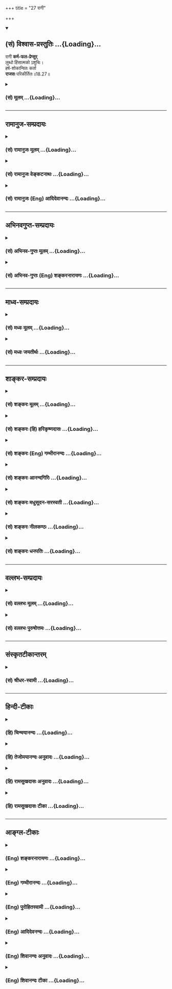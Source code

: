 +++
title = "27 रागी"

+++
<div class="js_include" newlevelforh1="2" title="(सं) विश्वास-प्रस्तुतिः" unfilled url="/mahAbhAratam/shlokashaH/06-bhIShma-parva/03-bhagavad-gItA-parva/saMskRtam/vishvAsa-prastutiH/18_moxa-saMnyAsa-yogaH/27_rAgI.md">
<details open><summary><h2>(सं) विश्वास-प्रस्तुतिः ...{Loading}...</h2></summary>

रागी **कर्म-फल-प्रेप्सुर्**  
लुब्धो हिंसात्मको ऽशुचिः।  
हर्ष-शोकान्वितः कर्ता  
**राजसः** परिकीर्तितः॥18.27॥
</details>
</div>
<div class="js_include collapsed" newlevelforh1="3" title="(सं) मूलम्" unfilled url="/mahAbhAratam/shlokashaH/06-bhIShma-parva/03-bhagavad-gItA-parva/saMskRtam/mUlam/18_moxa-saMnyAsa-yogaH/27_rAgI.md">
<details><summary><h3>(सं) मूलम् ...{Loading}...</h3></summary>

रागी कर्मफलप्रेप्सुर्लुब्धो हिंसात्मकोऽशुचिः।  
हर्षशोकान्वितः कर्ता राजसः परिकीर्तितः।।18.27।।
</details>
</div>


_________________
## रामानुज-सम्प्रदायः
<div class="js_include collapsed" newlevelforh1="3" title="(सं) रामानुजः मूलम्" unfilled url="/mahAbhAratam/shlokashaH/06-bhIShma-parva/03-bhagavad-gItA-parva/saMskRtam/rAmAnujaH/mUlam/18_moxa-saMnyAsa-yogaH/27_rAgI.md">
<details><summary><h3>(सं) रामानुजः मूलम् ...{Loading}...</h3></summary>

।।18.27।।**रागी** यशोऽर्थी; **कर्मफलप्रेप्सुः** कर्मफलाथीं; **लुब्धः**
कर्मापेक्षितद्रव्यव्ययस्वभावरहितः **हिंसात्मकः** परान् पीडयित्वा तैः
कर्म कुर्वाणः; **अशुचिः** कर्मापेक्षितशुद्धिरहितः; **हर्षशोकान्वितः**
युद्धादौ कर्मणि जयादिसिद्ध्यसिद्ध्योः हर्षशोकान्वितः **कर्ता राजसः
परिकीर्तितः।**

</details>
</div>
<div class="js_include collapsed" newlevelforh1="3" title="(सं) रामानुजः वेङ्कटनाथः" unfilled url="/mahAbhAratam/shlokashaH/06-bhIShma-parva/03-bhagavad-gItA-parva/saMskRtam/rAmAnujaH/venkaTanAthaH/18_moxa-saMnyAsa-yogaH/27_rAgI.md">
<details><summary><h3>(सं) रामानुजः वेङ्कटनाथः ...{Loading}...</h3></summary>

  
  
।।18.27।। कर्मफलप्रेप्सुः इत्यनेनानुश्रविकस्वर्गादिफलार्थी
त्वस्याभिधानात्रागी इत्यानुषङ्गिकदृष्टफलसङ्गविवक्षामाहयशोर्थीति।
अपात्रव्ययादिराहित्यस्य गुणत्वात्कर्मापेक्षितेति विशेषितम्। काममात्मानं
भार्यां पुत्रं वोपरुन्ध्यान्न त्वेव दासकर्मकरम् \[आ.ध.2।4।9।11\]
इत्याद्युक्तविपरीतस्वभावताऽत्र हिंसात्मकशब्देन
विवक्षितेत्याहपरान्पीडयित्वेति। कर्तृत्वोपयोगायतैः कर्म कुर्वाण इति
फलितोक्तिः। एवंकर्मापेक्षितशुद्धिरहित इत्यपि न हि
दर्शनस्पर्शनादियोग्यशुचित्वमात्रेण कर्मण्यतानिष्पत्तिरिति भावः।  
  

</details>
</div>
<div class="js_include collapsed" newlevelforh1="3" title="(सं) रामानुजः (Eng) आदिदेवानन्दः" unfilled url="/mahAbhAratam/shlokashaH/06-bhIShma-parva/03-bhagavad-gItA-parva/saMskRtam/rAmAnujaH/english/AdidevAnandaH/18_moxa-saMnyAsa-yogaH/27_rAgI.md">
<details><summary><h3>(सं) रामानुजः (Eng) आदिदेवानन्दः ...{Loading}...</h3></summary>

18.27 The 'passionate' doer is one who aspires for fame; 'who seeks the fruits of his acts' is one who longs for the fruits of his acts; the
'greedy' is he who does not spend the wealth reired for the act; the
'harmful' is one, who while acting, hurts others; the 'impure', is one who lacks the purity reired for the act; who is moved by 'delight and grief' in war etc., is one who is elated or depressed by success or failure in victory (or the opposite) - a doer who fulfils these conditions is declared to be Rajasika.

</details>
</div>


_________________
## अभिनवगुप्त-सम्प्रदायः
<div class="js_include collapsed" newlevelforh1="3" title="(सं) अभिनव-गुप्तः मूलम्" unfilled url="/mahAbhAratam/shlokashaH/06-bhIShma-parva/03-bhagavad-gItA-parva/saMskRtam/abhinava-guptaH/mUlam/18_moxa-saMnyAsa-yogaH/27_rAgI.md">
<details><summary><h3>(सं) अभिनव-गुप्तः मूलम् ...{Loading}...</h3></summary>

।।18.26 -- 18.28।। मुक्तसङ्ग इत्यादि तामस उच्यते इत्यन्तम्। अहं कर्ता इति
न वदन्; तच्छीलः; तद्धर्मा +++(N तद्धर्मः )+++ ; तत्साधुकारी वा यो न +++(S न यो
भवति ;N;K omit न )+++ भवति इति अनहंवादी इति। अनेन णिनिना
व्यवहारमात्रसंवृत्तिवशेन योगिनोऽपि अहं करोमि इति वचो न निषिद्धम्।
,हर्षशोकान्वितः; सिद्ध्यसिद्ध्योः। निकृतिः नैर्घृण्यम्।

</details>
</div>
<div class="js_include collapsed" newlevelforh1="3" title="(सं) अभिनव-गुप्तः (Eng) शङ्करनारायणः" unfilled url="/mahAbhAratam/shlokashaH/06-bhIShma-parva/03-bhagavad-gItA-parva/saMskRtam/abhinava-guptaH/english/shankaranArAyaNaH/18_moxa-saMnyAsa-yogaH/27_rAgI.md">
<details><summary><h3>(सं) अभिनव-गुप्तः (Eng) शङ्करनारायणः ...{Loading}...</h3></summary>

18.27 See Comment under 18.28

</details>
</div>


_________________
## माध्व-सम्प्रदायः
<div class="js_include collapsed" newlevelforh1="3" title="(सं) मध्वः मूलम्" unfilled url="/mahAbhAratam/shlokashaH/06-bhIShma-parva/03-bhagavad-gItA-parva/saMskRtam/madhvaH/mUlam/18_moxa-saMnyAsa-yogaH/27_rAgI.md">
<details><summary><h3>(सं) मध्वः मूलम् ...{Loading}...</h3></summary>

।।18.27।। Sri Madhvacharya did not comment on this sloka.

</details>
</div>
<div class="js_include collapsed" newlevelforh1="3" title="(सं) मध्वः जयतीर्थः" unfilled url="/mahAbhAratam/shlokashaH/06-bhIShma-parva/03-bhagavad-gItA-parva/saMskRtam/madhvaH/jayatIrthaH/18_moxa-saMnyAsa-yogaH/27_rAgI.md">
<details><summary><h3>(सं) मध्वः जयतीर्थः ...{Loading}...</h3></summary>

।।18.27।। Sri Jayatirtha did not comment on this sloka.

</details>
</div>


_________________
## शाङ्कर-सम्प्रदायः
<div class="js_include collapsed" newlevelforh1="3" title="(सं) शङ्करः मूलम्" unfilled url="/mahAbhAratam/shlokashaH/06-bhIShma-parva/03-bhagavad-gItA-parva/saMskRtam/shankaraH/mUlam/18_moxa-saMnyAsa-yogaH/27_rAgI.md">
<details><summary><h3>(सं) शङ्करः मूलम् ...{Loading}...</h3></summary>

।।18.27।। --,**रागी** रागः अस्य अस्तीति रागी; **कर्मफलप्रेप्सुः**
कर्मफलार्थी इत्यर्थः; **लुब्धः** परद्रव्येषु संजाततृष्णः; तीर्थादौ च
स्वद्रव्यापरित्यागी वा; **हिंसात्मकः** परपीडाकरस्वभावः; **अशुचिः**
बाह्याभ्यन्तरशौचवर्जितः; **हर्षशोकान्वितः** इष्टप्राप्तौ हर्षः
अनिष्टप्राप्तौ इष्टवियोगे च शोकः ताभ्यां हर्षशोकाभ्याम् अन्वितः
संयुक्तः; तस्यैव च कर्मणः संपत्तिविपत्तिभ्यां हर्षशोकौ स्याताम्; ताभ्यां
संयुक्तो यः **कर्ता सः राजसः परिकीर्तितः**।।

</details>
</div>
<div class="js_include collapsed" newlevelforh1="3" title="(सं) शङ्करः (हि) हरिकृष्णदासः" unfilled url="/mahAbhAratam/shlokashaH/06-bhIShma-parva/03-bhagavad-gItA-parva/saMskRtam/shankaraH/hindI/harikRShNadAsaH/18_moxa-saMnyAsa-yogaH/27_rAgI.md">
<details><summary><h3>(सं) शङ्करः (हि) हरिकृष्णदासः ...{Loading}...</h3></summary>

।।18.27।। जो कर्ता रागी है -- जिसमें राग यानी आसक्ति विद्यमान है; जो
कर्मफलको चाहनेवाला है -- कर्मफलकी इच्छा रखता है; जो लोभी यानी दूसरोंके
धनमें तृष्णा रखनेवाला है और तीर्थादि ( उपर्युक्त देशकाल ) में भी अपने
धनको खर्च करनेवाला नहीं है। तथा जो हिंसात्मक -- दूसरोंको कष्ट पहुँचानेके
स्वभाववाला; अशुचि -- बाहरी और भीतरी दोनों प्रकारका शुद्धिसे रहित और
हर्षशोकसे लिप्त यानी इष्ट पदार्थकी प्राप्तिमें हर्ष एवं अनिष्टकी
प्राप्ति और इष्टके वियोगमें होनेवाला शोक -- इन दोनों प्रकारके भावोंसे
युक्त है; -- ऐसे पुरुषको ही कर्मोंकी सिद्धिअसिद्धिमें हर्षशोक हुआ करते
हैं; अतः जो कर्ता उन दोनोंसे युक्त है; वह राजस कहा जाता है।

</details>
</div>
<div class="js_include collapsed" newlevelforh1="3" title="(सं) शङ्करः (Eng) गम्भीरानन्दः" unfilled url="/mahAbhAratam/shlokashaH/06-bhIShma-parva/03-bhagavad-gItA-parva/saMskRtam/shankaraH/english/gambhIrAnandaH/18_moxa-saMnyAsa-yogaH/27_rAgI.md">
<details><summary><h3>(सं) शङ्करः (Eng) गम्भीरानन्दः ...{Loading}...</h3></summary>

18.27 Karta, the agent; ragi, who has attachment; karma-phala-prepsuh,
who is desirous of the results of actions; lubdhah, covetous, greedy for
other's property, and does not part with his own (when) at holy places;
himsatmakah, cruel by nature, having a nature that cuases pain to
others; asucih, unclean, devoid of internal and external cleanliness;
and harsa-soka-anvitah, subject to joy and sorrow, affected by these
two, joy and sorrow-joy at the acisition of desired objects, sorrow at
getting undesired objects and losing coverted objects; and elation and
dejection may occur to that very person from his actions being aided or
hindered; one who is subject to those-; parikirtitah, is declared to be;
rajasah, possessed of rajas.

</details>
</div>
<div class="js_include collapsed" newlevelforh1="3" title="(सं) शङ्करः आनन्दगिरिः" unfilled url="/mahAbhAratam/shlokashaH/06-bhIShma-parva/03-bhagavad-gItA-parva/saMskRtam/shankaraH/AnandagiriH/18_moxa-saMnyAsa-yogaH/27_rAgI.md">
<details><summary><h3>(सं) शङ्करः आनन्दगिरिः ...{Loading}...</h3></summary>

।।18.27।। राजसं कर्तारं कथयति -- **रागीति।** कर्मविषयो रागः;
कर्मफलप्रेप्सुरिति फलरागस्य पृथक्कथनात्। स्वाभिप्रायाप्रकटीकरणपूर्वकं
परपीडनं परविच्छेदनं तेन स्वार्थपर इत्यर्थः।

</details>
</div>
<div class="js_include collapsed" newlevelforh1="3" title="(सं) शङ्करः मधुसूदन-सरस्वती" unfilled url="/mahAbhAratam/shlokashaH/06-bhIShma-parva/03-bhagavad-gItA-parva/saMskRtam/shankaraH/madhusUdana-sarasvatI/18_moxa-saMnyAsa-yogaH/27_rAgI.md">
<details><summary><h3>(सं) शङ्करः मधुसूदन-सरस्वती ...{Loading}...</h3></summary>

।।18.27।। रागी कामाद्याकुलचित्तः; अतएव कर्मफलप्रेप्सुः कर्मफलार्थी;
लुब्धः परद्रव्याभिलाषी धर्मार्थं स्वद्रव्यत्यागासमर्थश्च;
स्वाभिप्रायप्रकटनेन परवृत्तिच्छेदनं हिंसा तदात्मकस्तत्स्वभावः
स्वाभिप्रायाप्रकटने तु नैष्कृतिक इति भेदः; अशुचिः शास्त्रोक्तशौचहीनः;
सिद्ध्यसिद्ध्योः कर्मफलस्य हर्षशोकान्वितः कर्ता राजसः परिकीर्तितः।

</details>
</div>
<div class="js_include collapsed" newlevelforh1="3" title="(सं) शङ्करः नीलकण्ठः" unfilled url="/mahAbhAratam/shlokashaH/06-bhIShma-parva/03-bhagavad-gItA-parva/saMskRtam/shankaraH/nIlakaNThaH/18_moxa-saMnyAsa-yogaH/27_rAgI.md">
<details><summary><h3>(सं) शङ्करः नीलकण्ठः ...{Loading}...</h3></summary>

।।18.27।। रागी विषयलोलुपः। अतएव कर्मणः फलं प्रेप्सतीति कर्मफलप्रेप्सुः।
लुब्धः परद्रव्यादौ संजाततृष्णस्तीर्थादौ वा द्रव्यापरित्यागी। हिंसात्मकः
परपीडाकरस्वभावः। अशुचिर्बाह्यान्तःशौचवर्जित इष्टानिष्टप्राप्तौ
हर्षशोकान्वितश्च यः कर्ता स राजसः परिकीर्तितः।

</details>
</div>
<div class="js_include collapsed" newlevelforh1="3" title="(सं) शङ्करः धनपतिः" unfilled url="/mahAbhAratam/shlokashaH/06-bhIShma-parva/03-bhagavad-gItA-parva/saMskRtam/shankaraH/dhanapatiH/18_moxa-saMnyAsa-yogaH/27_rAgI.md">
<details><summary><h3>(सं) शङ्करः धनपतिः ...{Loading}...</h3></summary>

।।18.27।। सात्त्विककर्तारमुदाहृत्य राजसं तमाह -- रागी रागवान्
कर्मफलप्रेप्सुः कर्मफलपशुस्वर्गाद्यर्थी; लुब्धः परद्रव्येषु संजाततृष्णः
तीर्थादौ स्वद्रव्यापरित्यागी च; हिंसात्मकः वृत्तिच्छेदादिना
परपीडाकरस्वभावः; अशुचिर्बाह्यान्तःशौचवर्जितः इष्टप्राप्तावनिष्टवियोगे च
हर्षः अनिष्टप्राप्ताविष्टवियोगे च शोकः ताभ्यां हर्षशोकाभ्यामन्वितो
युक्तः; तस्यैव कर्मणः संपत्तिविपत्त्योर्जाताभ्यां हर्षशोकाभ्यामन्वित
इतिवा एवंविधो यः कर्ता स राजसः परिकीर्तितः।

</details>
</div>


_________________
## वल्लभ-सम्प्रदायः
<div class="js_include collapsed" newlevelforh1="3" title="(सं) वल्लभः मूलम्" unfilled url="/mahAbhAratam/shlokashaH/06-bhIShma-parva/03-bhagavad-gItA-parva/saMskRtam/vallabhaH/mUlam/18_moxa-saMnyAsa-yogaH/27_rAgI.md">
<details><summary><h3>(सं) वल्लभः मूलम् ...{Loading}...</h3></summary>

।।18.27।। रागीति। कर्मफलप्रेप्सुस्तादृशः कोऽपि लुब्धो हिंसात्मकः कर्ता न
तत्फलं राज्यस्वर्गादि लभते किन्तु हर्षशोकौ ताभ्यामन्वित इति राजसः।

</details>
</div>
<div class="js_include collapsed" newlevelforh1="3" title="(सं) वल्लभः पुरुषोत्तमः" unfilled url="/mahAbhAratam/shlokashaH/06-bhIShma-parva/03-bhagavad-gItA-parva/saMskRtam/vallabhaH/puruShottamaH/18_moxa-saMnyAsa-yogaH/27_rAgI.md">
<details><summary><h3>(सं) वल्लभः पुरुषोत्तमः ...{Loading}...</h3></summary>

  
  
।।18.27।। राजसमाह -- रागीति। रागी स्वसम्बन्धित्वज्ञानभ्रमेण
तदर्थप्रयत्नेन लौकिकासक्तः; कर्मफलप्रेप्सुः कर्मफलाभिलाषप्रवृत्तिमान्;
लुब्धः बहुफलाल्पकर्मश्रुतप्रामाण्यविधृतसर्वाभिलाषप्रवृत्तः; हिंसात्मकः
परपीडनस्वभावः; अशुचिः स्नानाचमनादिशौचविहीनः; हर्षशोकान्वितः फलसिद्धौ
हर्षः असिद्धौ शोकस्ताभ्यामन्वितः; एतादृशः कर्त्ता राजसः विक्षिप्तस्वभावः
परिकीर्तितः।  
  

</details>
</div>


_________________
## संस्कृतटीकान्तरम्
<div class="js_include collapsed" newlevelforh1="3" title="(सं) श्रीधर-स्वामी" unfilled url="/mahAbhAratam/shlokashaH/06-bhIShma-parva/03-bhagavad-gItA-parva/saMskRtam/shrIdhara-svAmI/18_moxa-saMnyAsa-yogaH/27_rAgI.md">
<details><summary><h3>(सं) श्रीधर-स्वामी ...{Loading}...</h3></summary>

।।18.27।। राजसं कर्तारमाह **-- रागीति।** रागी पुत्रादिप्रीतिमान्;
कर्मफलप्रेप्सुः कर्मफलकामी; लुब्धः परस्वाभिलाषी; हिंसात्मको मारकस्वभावः;
अशुचिर्विहितशौचशून्यः; लाभालाभयोर्हर्षशोकाभ्यामन्वितः कर्ता राजसः
परिकीर्तितः।

</details>
</div>


_________________
## हिन्दी-टीकाः
<div class="js_include collapsed" newlevelforh1="3" title="(हि) चिन्मयानन्दः" unfilled url="/mahAbhAratam/shlokashaH/06-bhIShma-parva/03-bhagavad-gItA-parva/hindI/chinmayAnandaH/18_moxa-saMnyAsa-yogaH/27_rAgI.md">
<details><summary><h3>(हि) चिन्मयानन्दः ...{Loading}...</h3></summary>

।।18.27।। इस श्लोक में राजस कर्ता का सम्पूर्ण चित्रण किया गया है। उसके
लिए प्रयुक्त विशेषणों को भी विशेष क्रम दिया गया है; जो अध्ययन करने योग्य
है। इन्द्रियगोचर विषय को सत्य; सुन्दर एवं सुख का साधन समझने से उसके प्रति
राग उत्पन्न होता है। यही राग अधिक तीव्र होने पर प्रेप्सा अर्थात् इच्छा
का रूप धारण करता है। इसे यहाँ कर्मफल प्रेप्सु शब्द से दर्शाया गया है।
कामना से अभिभूत पुरुष को इच्छित वस्तु प्राप्त हो जाने पर; उससे ही सन्तोष
न होकर; उसका लोभ उत्पन्न होता है। वह पुरुष लुब्ध अर्थात् लोभी बन जाता
है। संस्कृत की उक्ति है लोभात् पापस्य कारणम् अर्थात् लोभ से पाप के
कारणों का उद्भव होता है यह लोभी पुरुष अपने लाभ के लिए हिंसा करने में भी
प्रवृत्त हो सकता है। उसे लोगों के कष्ट और पीड़ा की कोई चिन्ता नहीं होती।
वह अशुचि अर्थात् दुष्ट स्वभाव का बन जाता है। येनकेन प्रकारेण वह अपने ही
स्वार्थ की सिद्धि चाहता है। और अन्त में; जब इष्ट अनिष्ट फलों की प्राप्ति
होती है; तब उसे हर्षातिरेक या शोकाकुलता होना स्वाभाविक और अवश्यंभावी है।
यह है; राजस कर्ता का सम्पूर्ण चित्रण। हम देखते हैं कि सामान्यत नैतिक एवं
धार्मिक आचरण करने वाला व्यक्ति भी जब कभी काम के भूत से अभिभूत हो जाता
है; तब उसके सद्गुण लुप्तप्राय हो जाते हैं और तत्पश्चात् उसके कर्म
प्रतिशोधपूर्ण तथा योजनाएं दुष्ट और हिंसक होती हैं। ऐसा राजस कर्ता जीवन
में दुख ही भोगता रहता है। अब; तामस कर्ता का वर्णन करते हैं

</details>
</div>
<div class="js_include collapsed" newlevelforh1="3" title="(हि) तेजोमयानन्दः अनुवादः" unfilled url="/mahAbhAratam/shlokashaH/06-bhIShma-parva/03-bhagavad-gItA-parva/hindI/tejomayAnandaH/anuvAdaH/18_moxa-saMnyAsa-yogaH/27_rAgI.md">
<details><summary><h3>(हि) तेजोमयानन्दः अनुवादः ...{Loading}...</h3></summary>

।।18.27।। रागी, कर्मफल का इच्छुक, लोभी, हिंसक स्वभाव वाला, अशुद्ध और
हर्षशोक से युक्त कर्ता राजस कहलाता है।।

</details>
</div>
<div class="js_include collapsed" newlevelforh1="3" title="(हि) रामसुखदासः अनुवादः" unfilled url="/mahAbhAratam/shlokashaH/06-bhIShma-parva/03-bhagavad-gItA-parva/hindI/rAmasukhadAsaH/anuvAdaH/18_moxa-saMnyAsa-yogaH/27_rAgI.md">
<details><summary><h3>(हि) रामसुखदासः अनुवादः ...{Loading}...</h3></summary>

।।18.27।। जो कर्ता रागी, कर्मफलकी इच्छावाला, लोभी, हिंसाके स्वभाववाला,
अशुद्ध और हर्षशोकसे युक्त है, वह राजस कहा गया है।

</details>
</div>
<div class="js_include collapsed" newlevelforh1="3" title="(हि) रामसुखदासः टीका" unfilled url="/mahAbhAratam/shlokashaH/06-bhIShma-parva/03-bhagavad-gItA-parva/hindI/rAmasukhadAsaH/TIkA/18_moxa-saMnyAsa-yogaH/27_rAgI.md">
<details><summary><h3>(हि) रामसुखदासः टीका ...{Loading}...</h3></summary>

।।18.27।।***व्याख्या --***  **रागी --** रागका स्वरूप रजोगुण होनेके
कारण भगवान्ने राजस कर्ताके लक्षणोंमें,सबसे पहले रागी पद दिया है। रागका
अर्थ है -- कर्मोंमें; कर्मोंके फलोंमें तथा वस्तु; पदार्थ आदिमें मनका
खिंचाव होना; मनकी प्रियता होना। इन चीजोंका जिसपर रंग चढ़ जाता है; वह
रागी होता है।**कर्मफलप्रेप्सुः --** राजस मनुष्य कोई भी काम करेगा तो वह
किसी फलकी चाहनाको लेकर ही करेगा जैसे -- मैं ऐसाऐसा अनुष्ठान कर रहा हूँ;
दान दे रहा हूँ; उससे यहाँ धन; मान; बड़ाई आदि मिलेंगे और परलोकमें
स्वर्गादिके भोग; सुख आदि मिलेंगे मैं ऐसीऐसी दवाइयोंका सेवन कर रहा हूँ तो
उनसे मेरा शरीर नीरोग रहेगा; आदि।**लुब्धः --** राजस मनुष्यको जितना जो कुछ
मिलता है; उसमें वह संतोष नहीं करता; प्रत्युत **जिमि प्रतिलाभ लोभ
अधिकाई** की तरह और मिलता रहे; और मिलता रहे अर्थात् आदर; सत्कार; महिमा
आदि अधिकसेअधिक होते रहें धन; पुत्र; परिवार आदि अधिकसेअधिक बढ़ते रहें --
इस प्रकारकी लाग लगी रहती है; लोभ लगा रहता है।**हिंसात्मकः --** वह
हिंसाके स्वभाववाला होता है। अपने स्वार्थके लिये वह दूसरोंके नुकसानकी;
दुःखकी परवाह नहीं करता। वह ज्योंज्यों अधिक भोगसामग्री इकट्ठी करके भोग
भोगता है; त्योंहीत्यों दूसरे अभावग्रस्त लोगोंके हृदयमें जलन पैदा होती
है। अतः दूसरोंके दुःखकी परवाह न करना तथा भोग भोगना हिंसा ही है।  
  
तामस कर्म (18। 25) और राजस कर्ता -- दोनोंमें हिंसा बतानेका तात्पर्य यह
है कि मूढ़ता रहनेके कारण तामस मनुष्यकी क्रियाएँ विवेकपूर्वक नहीं होतीं
अतः चलनेफिरने; उठनेबैठने आदिमें उसके द्वारा हिंसा होती है। राजस मनुष्य
अपने सुखके लिये बढ़ियाबढ़िया भोग भोगता है तो उसको देखकर जिनको वे भोग
नहीं मिलते; उनके हृदयमें जलन होती है; यह हिंसा उस भोग भोगनेवालेको ही
लगती है। कारण कि कोई भी भोग बिना हिंसाके होता ही नहीं। तात्पर्य है कि
तामस मनुष्यके द्वारा तो कर्ममें हिंसा होती है और राजस मनुष्य स्वयं
हिंसात्मक होता है।**अशुचिः --** रागी पुरुष भोगबुद्धिसे जिन वस्तुओं;
पदार्थों आदिका संग्रह करता है; वे सब चीजें अपवित्र हो जाती हैं। वह जहाँ
रहता है; वहाँका वायुमण्डल अपवित्र हो जाता है। वह जिन कपड़ोंको पहनता है;
उन कपड़ोंमें भी अपवित्रता आ जाती है। यही कारण है कि आसक्तिममतावाले
मनुष्यके मरनेपर उसके कपड़े आदिको कोई रखना नहीं चाहता। जिस स्थानपर उसके
शवको जलाया जाता है; वहाँ कोई भजनध्यान करना चाहे तो उसका मन नहीं लगेगा।
वहाँ भूलसे कोई सो जायगा तो उसको प्रायः खराबखराब स्वप्न आयेंगे। तात्पर्य
यह है कि उत्पत्तिविनाशशील पदार्थोंकी तरफ आकृष्ट होते ही आसक्तिममतारूप
मलिनता आने लगती है; जिससे मनुष्यका शरीर और शरीरकी हड्डियाँतक अधिक
अपवित्र हो जाती हैं।**हर्षशोकान्वितः --** उसके सामने दिनमें कितनी बार
सफलताविफलता; अनुकूलप्रतिकूल परिस्थिति; घटना आदि आते रहते हैं; उनको लेकर
वह हर्षशोक; रागद्वेष; सुखदुःख आदिमें ही उलझा रहता है।**कर्ता राजसः
परिकीर्तितः --** उपर्युक्त लक्षणोंवाला कर्ता राजस कहा गया है।  
  
***सम्बन्ध --***  अब तामस कर्ताके लक्षण बताते हैं।

</details>
</div>


_________________
## आङ्ग्ल-टीकाः
<div class="js_include collapsed" newlevelforh1="3" title="(Eng) शङ्करनारायणः" unfilled url="/mahAbhAratam/shlokashaH/06-bhIShma-parva/03-bhagavad-gItA-parva/english/shankaranArAyaNaH/18_moxa-saMnyAsa-yogaH/27_rAgI.md">
<details><summary><h3>(Eng) शङ्करनारायणः ...{Loading}...</h3></summary>

18.27. The agent, who is a man of passion; who craves for the fruit of his action, and is avaricious; who is injurious by nature, is impure and is overpowered by joy and griefthat agent is proclaimed to be of the Rajas (Strand).

</details>
</div>
<div class="js_include collapsed" newlevelforh1="3" title="(Eng) गम्भीरानन्दः" unfilled url="/mahAbhAratam/shlokashaH/06-bhIShma-parva/03-bhagavad-gItA-parva/english/gambhIrAnandaH/18_moxa-saMnyAsa-yogaH/27_rAgI.md">
<details><summary><h3>(Eng) गम्भीरानन्दः ...{Loading}...</h3></summary>

18.27 The agent who has attachment, who is desirous of the results of actions, covetous, cruel by nature, unclean and subject to joy and sorrow is declared to be possessed of rajas.

</details>
</div>
<div class="js_include collapsed" newlevelforh1="3" title="(Eng) पुरोहितस्वामी" unfilled url="/mahAbhAratam/shlokashaH/06-bhIShma-parva/03-bhagavad-gItA-parva/english/purohitasvAmI/18_moxa-saMnyAsa-yogaH/27_rAgI.md">
<details><summary><h3>(Eng) पुरोहितस्वामी ...{Loading}...</h3></summary>

18.27 In him who is impulsive, greedy, looking for reward, violent,
impure, torn between joy and sorrow,it may be assumed that in him Passion is predominant.

</details>
</div>
<div class="js_include collapsed" newlevelforh1="3" title="(Eng) आदिदेवनन्दः" unfilled url="/mahAbhAratam/shlokashaH/06-bhIShma-parva/03-bhagavad-gItA-parva/english/AdidevanandaH/18_moxa-saMnyAsa-yogaH/27_rAgI.md">
<details><summary><h3>(Eng) आदिदेवनन्दः ...{Loading}...</h3></summary>

18.27 That doer is called Rajasika who is passionate, who seeks the fruits of his acts, who is greedy, harmful, impure and who is moved by delight and grief.

</details>
</div>
<div class="js_include collapsed" newlevelforh1="3" title="(Eng) शिवानन्दः अनुवादः" unfilled url="/mahAbhAratam/shlokashaH/06-bhIShma-parva/03-bhagavad-gItA-parva/english/shivAnandaH/anuvAdaH/18_moxa-saMnyAsa-yogaH/27_rAgI.md">
<details><summary><h3>(Eng) शिवानन्दः अनुवादः ...{Loading}...</h3></summary>

18.27 Passionate, desiring to obtain the reward of actions, greedy,
cruel, impure, moved by joy and sorrow, such an agent is said to be Rajasic (passionate).

</details>
</div>
<div class="js_include collapsed" newlevelforh1="3" title="(Eng) शिवानन्दः टीका" unfilled url="/mahAbhAratam/shlokashaH/06-bhIShma-parva/03-bhagavad-gItA-parva/english/shivAnandaH/TIkA/18_moxa-saMnyAsa-yogaH/27_rAgI.md">
<details><summary><h3>(Eng) शिवानन्दः टीका ...{Loading}...</h3></summary>

18.27 रागी passionate; कर्मफलप्रेप्सुः desirous of the fruit of action;
लुब्धः greedy; हिंसात्मकः cruel; अशुचिः impure; हर्षशोकान्वितः moved by joy and sorrow; कर्ता agent; राजसः Rajasic (passionate); परिकीर्तितः is called.Commentary A passionate agent is the abode of sins and of greed of the whole world. Wherever he imagines that he may gain worldly fruit he will strive wholeheartedly to obtain it. Whatsoever he gains he keeps strictly to himself and his family. If he attains the fruits of his actions he rejoices. If he fails in his attempt he is overcome by grief.Lubdhah Greedy Thirsting for others property not sharing ones own wealth with deserving persons.Himsatmakah Doing injury to others.Asuchih Impure Having no external and internal purity. (Internal purity is freedom from lust;,anger; greed and pride the heart is filled with compassion; complacency; forgiveness; dispassion; love;
etc.)Harshasokanvitah Joy on the attainment of what is desirable;
pleasant or agreeable sorrow on the attainment of what is not desirable;
pleasant or agreeable; and on having to part with what is desirable. He will be elated with joy when he attains success he will be overcoming by grief when he fails in his undertaking.

</details>
</div>
